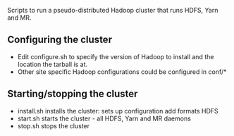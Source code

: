 Scripts to run a pseudo-distributed Hadoop cluster that runs HDFS, Yarn and MR.

## Configuring the cluster
* Edit configure.sh to specify the version of Hadoop to install and the location the tarball is at.
* Other site specific Hadoop configurations could be configured in conf/*

## Starting/stopping the cluster
* install.sh installs the cluster: sets up configuration add formats HDFS
* start.sh starts the cluster - all HDFS, Yarn and MR daemons
* stop.sh stops the cluster
